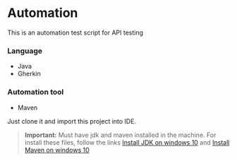 # Automation
This is an automation test script for API testing
### Language
* Java
* Gherkin
### Automation tool
* Maven

Just clone it and import this project into IDE.
> **Important:** Must have jdk and maven installed in the machine. For install these files, follow the links [Install JDK on windows 10](https://www.youtube.com/watch?v=IJ-PJbvJBGs) and [Install Maven on windows 10](https://www.youtube.com/watch?v=RfCWg5ay5B0)
